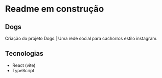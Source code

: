 # Readme em construção

## Dogs

Criação do projeto Dogs | Uma rede social para cachorros estilo instagram.

## Tecnologias

-   React (vite)
-   TypeScript
